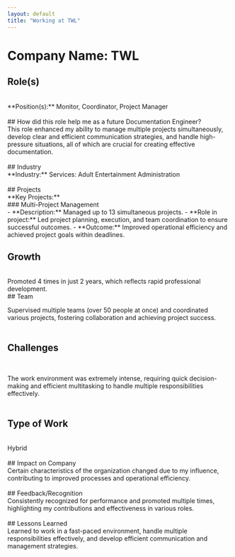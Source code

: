 ```yaml
---
layout: default
title: "Working at TWL"
---
```


# Company Name: TWL

## Role(s)
<br>
**Position(s):** Monitor, Coordinator, Project Manager
<br>
<br>
## How did this role help me as a future Documentation Engineer?
<br>
This role enhanced my ability to manage multiple projects simultaneously, develop clear and efficient communication strategies, and handle high-pressure situations, all of which are crucial for creating effective documentation.
<br>
<br>
## Industry
<br>
**Industry:** Services: Adult Entertainment Administration
<br>
<br>
## Projects
<br>
**Key Projects:**
<br>
### Multi-Project Management
<br>
- **Description:** Managed up to 13 simultaneous projects.
- **Role in project:** Led project planning, execution, and team coordination to ensure successful outcomes.  
- **Outcome:** Improved operational efficiency and achieved project goals within deadlines.

<br>

## Growth

<br>
Promoted 4 times in just 2 years, which reflects rapid professional development.
<br>
## Team
<br>

Supervised multiple teams (over 50 people at once) and coordinated various projects, fostering collaboration and achieving project success.
<br>
<br>
## Challenges
<br>

The work environment was extremely intense, requiring quick decision-making and efficient multitasking to handle multiple responsibilities effectively.
<br>
<br>
## Type of Work
<br>
Hybrid
<br>
<br>
## Impact on Company
<br>
Certain characteristics of the organization changed due to my influence, contributing to improved processes and operational efficiency.
<br>
<br>
## Feedback/Recognition
<br>
Consistently recognized for performance and promoted multiple times, highlighting my contributions and effectiveness in various roles.
<br>
<br>
## Lessons Learned
<br>
Learned to work in a fast-paced environment, handle multiple responsibilities effectively, and develop efficient communication and management strategies.
